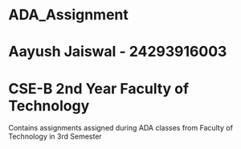 # ADA_Assignment
# Aayush Jaiswal - 24293916003
# CSE-B 2nd Year Faculty of Technology
Contains assignments assigned during ADA classes from Faculty of Technology in 3rd Semester
